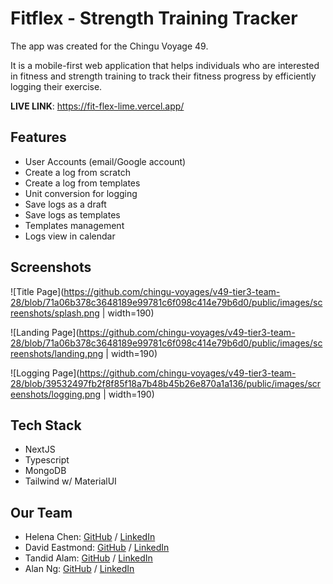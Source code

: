 # Fitflex - Strength Training Tracker

The app was created for the Chingu Voyage 49.

It is a mobile-first web application that helps individuals who are interested in fitness and strength training to track their fitness progress by efficiently logging their exercise.

<b>LIVE LINK</b>: https://fit-flex-lime.vercel.app/

## Features

- User Accounts (email/Google account)
- Create a log from scratch
- Create a log from templates
- Unit conversion for logging
- Save logs as a draft
- Save logs as templates
- Templates management
- Logs view in calendar

## Screenshots

![Title Page](https://github.com/chingu-voyages/v49-tier3-team-28/blob/71a06b378c3648189e99781c6f098c414e79b6d0/public/images/screenshots/splash.png | width=190)

![Landing Page](https://github.com/chingu-voyages/v49-tier3-team-28/blob/71a06b378c3648189e99781c6f098c414e79b6d0/public/images/screenshots/landing.png | width=190)

![Logging Page](https://github.com/chingu-voyages/v49-tier3-team-28/blob/39532497fb2f8f85f18a7b48b45b26e870a1a136/public/images/screenshots/logging.png | width=190)

## Tech Stack

- NextJS
- Typescript
- MongoDB
- Tailwind w/ MaterialUI

## Our Team

- Helena Chen: [GitHub](https://github.com/helenachen03) / [LinkedIn](https://linkedin.com/in/helenachen0308)
- David Eastmond: [GitHub](https://github.com/davideastmond) / [LinkedIn](https://www.linkedin.com/in/david-eastmond-2783ab18a/)
- Tandid Alam: [GitHub](https://github.com/tandid) / [LinkedIn](https://www.linkedin.com/in/tandidalam/)
- Alan Ng: [GitHub](https://github.com/alancln) / [LinkedIn](https://linkedin.com/in/alan-cln)
